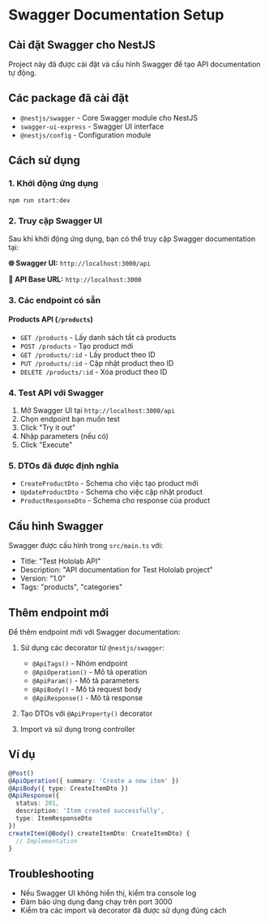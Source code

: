 # Swagger Documentation Setup

## Cài đặt Swagger cho NestJS

Project này đã được cài đặt và cấu hình Swagger để tạo API documentation tự động.

## Các package đã cài đặt

- `@nestjs/swagger` - Core Swagger module cho NestJS
- `swagger-ui-express` - Swagger UI interface
- `@nestjs/config` - Configuration module

## Cách sử dụng

### 1. Khởi động ứng dụng

```bash
npm run start:dev
```

### 2. Truy cập Swagger UI

Sau khi khởi động ứng dụng, bạn có thể truy cập Swagger documentation tại:

**🌐 Swagger UI:** `http://localhost:3000/api`

**🚀 API Base URL:** `http://localhost:3000`

### 3. Các endpoint có sẵn

#### Products API (`/products`)

- `GET /products` - Lấy danh sách tất cả products
- `POST /products` - Tạo product mới
- `GET /products/:id` - Lấy product theo ID
- `PUT /products/:id` - Cập nhật product theo ID
- `DELETE /products/:id` - Xóa product theo ID

### 4. Test API với Swagger

1. Mở Swagger UI tại `http://localhost:3000/api`
2. Chọn endpoint bạn muốn test
3. Click "Try it out"
4. Nhập parameters (nếu có)
5. Click "Execute"

### 5. DTOs đã được định nghĩa

- `CreateProductDto` - Schema cho việc tạo product mới
- `UpdateProductDto` - Schema cho việc cập nhật product
- `ProductResponseDto` - Schema cho response của product

## Cấu hình Swagger

Swagger được cấu hình trong `src/main.ts` với:

- Title: "Test Hololab API"
- Description: "API documentation for Test Hololab project"
- Version: "1.0"
- Tags: "products", "categories"

## Thêm endpoint mới

Để thêm endpoint mới với Swagger documentation:

1. Sử dụng các decorator từ `@nestjs/swagger`:
   - `@ApiTags()` - Nhóm endpoint
   - `@ApiOperation()` - Mô tả operation
   - `@ApiParam()` - Mô tả parameters
   - `@ApiBody()` - Mô tả request body
   - `@ApiResponse()` - Mô tả response

2. Tạo DTOs với `@ApiProperty()` decorator

3. Import và sử dụng trong controller

## Ví dụ

```typescript
@Post()
@ApiOperation({ summary: 'Create a new item' })
@ApiBody({ type: CreateItemDto })
@ApiResponse({
  status: 201,
  description: 'Item created successfully',
  type: ItemResponseDto
})
createItem(@Body() createItemDto: CreateItemDto) {
  // Implementation
}
```

## Troubleshooting

- Nếu Swagger UI không hiển thị, kiểm tra console log
- Đảm bảo ứng dụng đang chạy trên port 3000
- Kiểm tra các import và decorator đã được sử dụng đúng cách
